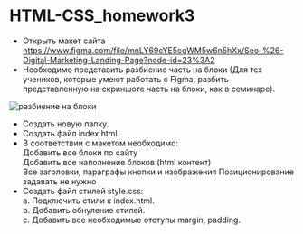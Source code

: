 # HTML-CSS_homework3

- Открыть макет сайта https://www.figma.com/file/mnLY69cYE5cqWM5w6n5hXx/Seo-%26-Digital-Marketing-Landing-Page?node-id=23%3A2
- Необходимо представить разбиение часть на блоки (Для тех учеников, которые умеют работать с Figma, разбить представленную на скриншоте часть на блоки, как в семинаре).

![разбиение на блоки](https://github.com/Natalia-Orlova/HTML-CSS_homework3/assets/109914840/a301dd1f-5858-49d9-9195-8fabbd3e396d)

  
- Создать новую папку.
- Создать файл index.html.
- В соответствии с макетом необходимо:<br>
  Добавить все блоки по сайту<br>
  Добавить все наполнение блоков (html контент)<br>
  Все заголовки, параграфы кнопки и изображения Позиционирование задавать не нужно<br>
- Создать файл стилей style.css:<br>
  a. Подключить стили к index.html.<br>
  b. Добавить обнуление стилей.<br>
  c. Добавить все необходимые отступы margin, padding.
